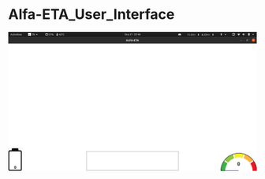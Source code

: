 # Alfa-ETA_User_Interface
![alt text](https://github.com/baransolmaz/Alfa-ETA_User_Interface/blob/21Ocak/Current%20Status%20Images/2.png?raw=true)